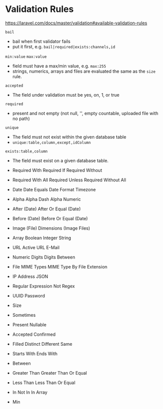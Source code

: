 # Validation Rules

https://laravel.com/docs/master/validation#available-validation-rules

`bail`
- bail when first validator fails
- put it first, e.g. `bail|required|exists:channels,id`

`min:value` `max:value`
- field must have a max/min value, e.g. `max:255`
- strings, numerics, arrays and files are evaluated the same as the `size` rule.

`accepted`
- The field under validation must be yes, on, 1, or true

`required`
- present and not empty (not null, '', empty countable, uploaded file with no path)

`unique`
- The field must not exist within the given database table
- `unique:table,column,except,idColumn`

`exists:table,column`
- The field must exist on a given database table.



- Required With        Required If          Required Without
- Required With All    Required Unless      Required Without All
- Date      Date Equals     Date Format     Timezone
- Alpha     Alpha Dash      Alpha Numeric
- After (Date)              After Or Equal (Date)
- Before (Date)             Before Or Equal (Date)
- Image (File)              Dimensions (Image Files)
- Array       Boolean       Integer       String
- URL           Active URL          E-Mail
- Numeric       Digits              Digits Between
- File          MIME Types          MIME Type By File Extension
- IP Address    JSON
- Regular Expression        Not Regex
- UUID          Password
- Size
- Sometimes
- Present       Nullable
- Accepted      Confirmed
- Filled        Distinct      Different       Same
- Starts With       Ends With
- Between
- Greater Than        Greater Than Or Equal
- Less Than           Less Than Or Equal
- In          Not In        In Array
- Min

